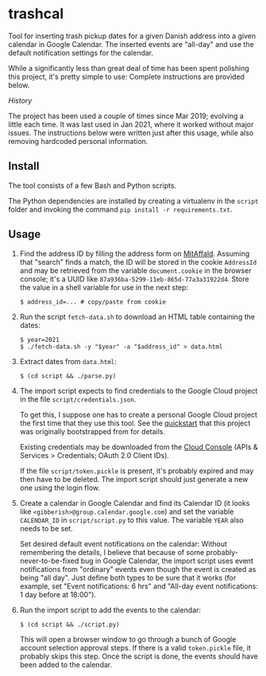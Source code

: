 # trashcal

Tool for inserting trash pickup dates for a given Danish address into a given calendar in Google Calendar.
The inserted events are "all-day" and use the default notification settings for the calendar.

While a significantly less than great deal of time has been spent polishing this project,
it's pretty simple to use: Complete instructions are provided below.

*History*

The project has been used a couple of times since Mar 2019; evolving a little each time.
It was last used in Jan 2021, where it worked without major issues.
The instructions below were written just after this usage,
while also removing hardcoded personal information.

## Install

The tool consists of a few Bash and Python scripts.

The Python dependencies are installed by creating a virtualenv in the `script` folder
and invoking the command `pip install -r requirements.txt`.

## Usage

1.  Find the address ID by filling the address form on [MitAffald](https://mitaffald.affaldvarme.dk).
    Assuming that "search" finds a match, the ID will be stored in the cookie `AddressId`
    and may be retrieved from the variable `document.cookie` in the browser console;
    it's a UUID like `87a936ba-5299-11eb-865d-77a3a31922d4`.
    Store the value in a shell variable for use in the next step:
    ```
    $ address_id=... # copy/paste from cookie
    ```

2.  Run the script `fetch-data.sh` to download an HTML table containing the dates:
    ```
    $ year=2021
    $ ./fetch-data.sh -y "$year" -a "$address_id" > data.html
    ```

3.  Extract dates from `data.html`:
    ```
    $ (cd script && ./parse.py)
    ```

4.  The import script expects to find credentials to the Google Cloud project in
    the file `script/credentials.json`.

    To get this, I suppose one has to create a personal Google Cloud project
    the first time that they use this tool.
    See the [quickstart](https://developers.google.com/calendar/quickstart/python)
    that this project was originally bootstrapped from for details.

    Existing credentials may be downloaded from the
    [Cloud Console](https://console.cloud.google.com/apis/credentials)
    (APIs & Services > Credentials; OAuth 2.0 Client IDs).

    If the file `script/token.pickle` is present, it's probably expired and
    may then have to be deleted.
    The import script should just generate a new one using the login flow.

5.  Create a calendar in Google Calendar and find its Calendar ID
    (it looks like `<gibberish>@group.calendar.google.com`)
    and set the variable `CALENDAR_ID` in `script/script.py` to this value.
    The variable `YEAR` also needs to be set.

    Set desired default event notifications on the calendar:
    Without remembering the details, I believe that because of some probably-never-to-be-fixed bug
    in Google Calendar, the import script uses event notifications from "ordinary" events
    even though the event is created as being "all day".
    Just define both types to be sure that it works
    (for example, set "Event notifications: 6 hrs" and
    "All-day event notifications: 1 day before at 18:00").

6.  Run the import script to add the events to the calendar:
    ```
    $ (cd script && ./script.py)
    ```
    This will open a browser window to go through a bunch of Google account selection approval steps.
    If there is a valid `token.pickle` file, it probably skips this step.
    Once the script is done, the events should have been added to the calendar.
